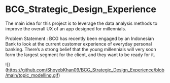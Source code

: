 # BCG_Strategic_Design_Experience
The main idea for this project is to leverage the data analysis methods to improve the overall UX of an app designed for millennials.

Problem Statement : BCG has recently been engaged by an Indonesian Bank to look at the current customer experience of everyday personal banking. 
There’s a strong belief that the young millennials will very soon form the largest segment for the client, and they want to be ready for it. 

![] (https://github.com/ShoyebKhan09/BCG_Strategic_Design_Experience/blob/main/topic_modelling.gif)
